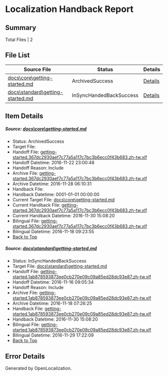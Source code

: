 # <a name='report-top'></a> Localization Handback Report

## Summary
 Total Files | 2

## File List
 Source File | Status | Details 
 ----------- | ------ | ------- 
 [docs\core\getting-started.md](https://github.com/dotnet/docs/blob/5c0514262e52d7c691f9a956fecfa8074e44d913/docs/core/getting-started.md) | ArchivedSuccess | [Details](#defe6350613d8e7167b0ccfe7893a4f2ba9a855443)
 [docs\standard\getting-started.md](https://github.com/dotnet/docs/blob/10e9195efdbfa031698a8b0f8e8c3479babd9727/docs/standard/getting-started.md) | InSyncHandedBackSuccess | [Details](#a08b0a0f95d43eb995f015f7e408f77fe4ab9d633366)

## Item Details
##### <a name='defe6350613d8e7167b0ccfe7893a4f2ba9a855443'></a> Source: [docs\core\getting-started.md](https://github.com/dotnet/docs/blob/5c0514262e52d7c691f9a956fecfa8074e44d913/docs/core/getting-started.md)
* Status: ArchivedSuccess
* Target File: 
* Handoff File: [getting-started.367dc2930aef7c77a5a117c7bc3b6ecc0f43b683.zh-tw.xlf](https://github.com/dotnet/docs.handoff/blob/eaa123f0f208feddd105cd21754f3441a341dc80/ol-handoff/dotnet/docs.zh-tw/master/ht-p1/getting-started.367dc2930aef7c77a5a117c7bc3b6ecc0f43b683.zh-tw.xlf)
* Handoff Datetime: 2016-11-22 23:00:48
* Handoff Reason: Include
* Archive File: [getting-started.367dc2930aef7c77a5a117c7bc3b6ecc0f43b683.zh-tw.xlf](https://github.com/dotnet/docs.handoff/blob/5f3d2c6aa9e7bccbadf4b91ae43938b63561348b/ol-archive/dotnet/docs.zh-tw/master/ht-p1/getting-started.367dc2930aef7c77a5a117c7bc3b6ecc0f43b683.zh-tw.xlf)
* Archive Datetime: 2016-11-28 06:10:31
* Handback File: 
* Handback Datetime: 0001-01-01 00:00:00
* Current Target File: [docs\core\getting-started.md](https://github.com/dotnet/docs.zh-tw/blob/95ece5dcd84e830890c7a8cc234d54372787a84d/docs/core/getting-started.md)
* Current Handback File: [getting-started.367dc2930aef7c77a5a117c7bc3b6ecc0f43b683.zh-tw.xlf](https://github.com/dotnet/docs.handback/blob/b263c1c087949db2ac883104bb12c3547c846286/ol-handback/dotnet/docs.zh-tw/master/ht-p1/getting-started.367dc2930aef7c77a5a117c7bc3b6ecc0f43b683.zh-tw.xlf)
* Current Handback Datetime: 2016-11-30 15:08:20
* Bilingual File: [getting-started.367dc2930aef7c77a5a117c7bc3b6ecc0f43b683.zh-tw.xlf](https://github.com/dotnet/docs.handback/blob/2cce5b5faa54e11c35da8aefef6a137f0330c0fa/ol-handback/dotnet/docs.zh-tw/master/ht-p1/getting-started.367dc2930aef7c77a5a117c7bc3b6ecc0f43b683.zh-tw.xlf)
* Bilingual Datetime: 2016-11-18 09:23:55
* [Back to Top](#report-top)

##### <a name='a08b0a0f95d43eb995f015f7e408f77fe4ab9d633366'></a> Source: [docs\standard\getting-started.md](https://github.com/dotnet/docs/blob/10e9195efdbfa031698a8b0f8e8c3479babd9727/docs/standard/getting-started.md)
* Status: InSyncHandedBackSuccess
* Target File: [docs\standard\getting-started.md](https://github.com/dotnet/docs.zh-tw/blob/95ece5dcd84e830890c7a8cc234d54372787a84d/docs/standard/getting-started.md)
* Handoff File: [getting-started.1ab878593873ee0cb270e09c09a85ed28dc93e87.zh-tw.xlf](https://github.com/dotnet/docs.handoff/blob/9ad64923220af09557d6fc3faf658719d32e0c7c/ol-handoff/dotnet/docs.zh-tw/master/ht-p2/getting-started.1ab878593873ee0cb270e09c09a85ed28dc93e87.zh-tw.xlf)
* Handoff Datetime: 2016-11-16 09:05:34
* Handoff Reason: Include
* Archive File: [getting-started.1ab878593873ee0cb270e09c09a85ed28dc93e87.zh-tw.xlf](https://github.com/dotnet/docs.handoff/blob/54b2315f7f2b6a1a74ec63053cbdae50321f54f3/ol-archive/dotnet/docs.zh-tw/master/ht-p2/getting-started.1ab878593873ee0cb270e09c09a85ed28dc93e87.zh-tw.xlf)
* Archive Datetime: 2016-11-18 07:26:25
* Handback File: [getting-started.1ab878593873ee0cb270e09c09a85ed28dc93e87.zh-tw.xlf](https://github.com/dotnet/docs.handback/blob/b263c1c087949db2ac883104bb12c3547c846286/ol-handback/dotnet/docs.zh-tw/master/ht-p2/getting-started.1ab878593873ee0cb270e09c09a85ed28dc93e87.zh-tw.xlf)
* Handback Datetime: 2016-11-30 15:08:20
* Bilingual File: [getting-started.1ab878593873ee0cb270e09c09a85ed28dc93e87.zh-tw.xlf](https://github.com/dotnet/docs.handback/blob/21a431e4028a6220af56e9220f256d516d173a1d/ol-handback/dotnet/docs.zh-tw/master/ht-p2/getting-started.1ab878593873ee0cb270e09c09a85ed28dc93e87.zh-tw.xlf)
* Bilingual Datetime: 2016-11-29 17:22:09
* [Back to Top](#report-top)


## Error Details

Generated by OpenLocalization.
